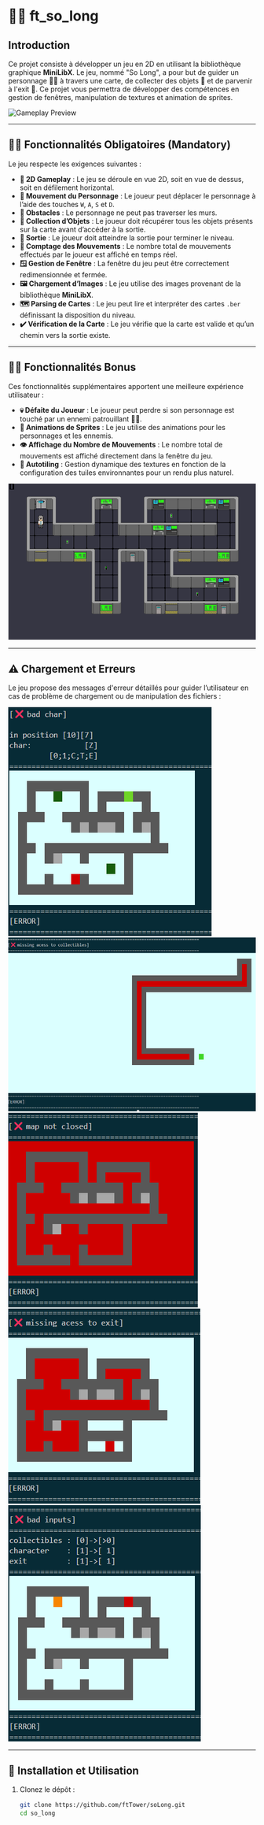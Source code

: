 # 🧟‍🔬 ft_so_long

## Introduction

Ce projet consiste à développer un jeu en 2D en utilisant la bibliothèque graphique **MiniLibX**. Le jeu, nommé "So Long", a pour but de guider un personnage 🧟‍♂️ à travers une carte, de collecter des objets 🧪 et de parvenir à l'exit 🏁. Ce projet vous permettra de développer des compétences en gestion de fenêtres, manipulation de textures et animation de sprites.

![Gameplay Preview](https://github.com/ftTower/soLong/blob/main/md_asset/ezgif-3-bf6fbe38a6.gif)

---

## 🧟‍♂️ Fonctionnalités Obligatoires (Mandatory)

Le jeu respecte les exigences suivantes :

- **🧠 2D Gameplay** : Le jeu se déroule en vue 2D, soit en vue de dessus, soit en défilement horizontal.
- **🔬 Mouvement du Personnage** : Le joueur peut déplacer le personnage à l’aide des touches `W`, `A`, `S` et `D`.
- **🧱 Obstacles** : Le personnage ne peut pas traverser les murs.
- **🧪 Collection d’Objets** : Le joueur doit récupérer tous les objets présents sur la carte avant d’accéder à la sortie.
- **🚪 Sortie** : Le joueur doit atteindre la sortie pour terminer le niveau.
- **🔢 Comptage des Mouvements** : Le nombre total de mouvements effectués par le joueur est affiché en temps réel.
- **🪟 Gestion de Fenêtre** : La fenêtre du jeu peut être correctement redimensionnée et fermée.
- **🖼️ Chargement d’Images** : Le jeu utilise des images provenant de la bibliothèque **MiniLibX**.
- **🗺️ Parsing de Cartes** : Le jeu peut lire et interpréter des cartes `.ber` définissant la disposition du niveau.
- **✔️ Vérification de la Carte** : Le jeu vérifie que la carte est valide et qu’un chemin vers la sortie existe.

---

## 🧟‍🔬 Fonctionnalités Bonus

Ces fonctionnalités supplémentaires apportent une meilleure expérience utilisateur :

- **💀 Défaite du Joueur** : Le joueur peut perdre si son personnage est touché par un ennemi patrouillant 🧟‍♀️.
- **🎥 Animations de Sprites** : Le jeu utilise des animations pour les personnages et les ennemis.
- **👁️ Affichage du Nombre de Mouvements** : Le nombre total de mouvements est affiché directement dans la fenêtre du jeu.
- **🧩 Autotiling** : Gestion dynamique des textures en fonction de la configuration des tuiles environnantes pour un rendu plus naturel.

![Autotiling Preview](https://github.com/ftTower/soLong/blob/main/md_asset/Capture%20d%E2%80%99%C3%A9cran%202024-09-25%20015825.png)

---

## ⚠️ Chargement et Erreurs

Le jeu propose des messages d'erreur détaillés pour guider l’utilisateur en cas de problème de chargement ou de manipulation des fichiers :

![Erreur Exemple](https://github.com/ftTower/soLong/blob/main/md_asset/Capture%20d%E2%80%99%C3%A9cran%202024-09-25%20020152.png)
![Erreur Exemple](https://github.com/ftTower/soLong/blob/main/md_asset/Capture%20d%E2%80%99%C3%A9cran%202024-09-25%20020401.png)
![Erreur Exemple](https://github.com/ftTower/soLong/blob/main/md_asset/Capture%20d%E2%80%99%C3%A9cran%202024-09-25%20020328.png)
![Erreur Exemple](https://github.com/ftTower/soLong/blob/main/md_asset/Capture%20d%E2%80%99%C3%A9cran%202024-09-25%20020253.png)
![Erreur Exemple](https://github.com/ftTower/soLong/blob/main/md_asset/Capture%20d%E2%80%99%C3%A9cran%202024-09-25%20020228.png)




---

## 🧪 Installation et Utilisation

1. Clonez le dépôt :
   ```bash
   git clone https://github.com/ftTower/soLong.git
   cd so_long
  ```
